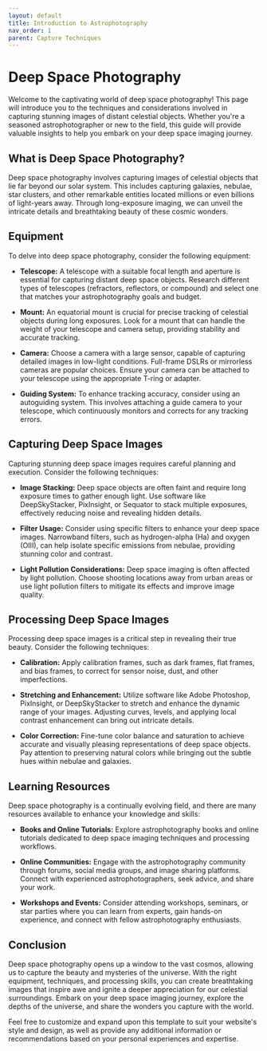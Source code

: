```yaml
---
layout: default
title: Introduction to Astrophotography
nav_order: 1
parent: Capture Techniques
---
```


# Deep Space Photography

Welcome to the captivating world of deep space photography! This page will introduce you to the techniques and considerations involved in capturing stunning images of distant celestial objects. Whether you're a seasoned astrophotographer or new to the field, this guide will provide valuable insights to help you embark on your deep space imaging journey.

## What is Deep Space Photography?

Deep space photography involves capturing images of celestial objects that lie far beyond our solar system. This includes capturing galaxies, nebulae, star clusters, and other remarkable entities located millions or even billions of light-years away. Through long-exposure imaging, we can unveil the intricate details and breathtaking beauty of these cosmic wonders.

## Equipment

To delve into deep space photography, consider the following equipment:

- **Telescope:** A telescope with a suitable focal length and aperture is essential for capturing distant deep space objects. Research different types of telescopes (refractors, reflectors, or compound) and select one that matches your astrophotography goals and budget.

- **Mount:** An equatorial mount is crucial for precise tracking of celestial objects during long exposures. Look for a mount that can handle the weight of your telescope and camera setup, providing stability and accurate tracking.

- **Camera:** Choose a camera with a large sensor, capable of capturing detailed images in low-light conditions. Full-frame DSLRs or mirrorless cameras are popular choices. Ensure your camera can be attached to your telescope using the appropriate T-ring or adapter.

- **Guiding System:** To enhance tracking accuracy, consider using an autoguiding system. This involves attaching a guide camera to your telescope, which continuously monitors and corrects for any tracking errors.

## Capturing Deep Space Images

Capturing stunning deep space images requires careful planning and execution. Consider the following techniques:

- **Image Stacking:** Deep space objects are often faint and require long exposure times to gather enough light. Use software like DeepSkyStacker, PixInsight, or Sequator to stack multiple exposures, effectively reducing noise and revealing hidden details.

- **Filter Usage:** Consider using specific filters to enhance your deep space images. Narrowband filters, such as hydrogen-alpha (Ha) and oxygen (OIII), can help isolate specific emissions from nebulae, providing stunning color and contrast.

- **Light Pollution Considerations:** Deep space imaging is often affected by light pollution. Choose shooting locations away from urban areas or use light pollution filters to mitigate its effects and improve image quality.

## Processing Deep Space Images

Processing deep space images is a critical step in revealing their true beauty. Consider the following techniques:

- **Calibration:** Apply calibration frames, such as dark frames, flat frames, and bias frames, to correct for sensor noise, dust, and other imperfections.

- **Stretching and Enhancement:** Utilize software like Adobe Photoshop, PixInsight, or DeepSkyStacker to stretch and enhance the dynamic range of your images. Adjusting curves, levels, and applying local contrast enhancement can bring out intricate details.

- **Color Correction:** Fine-tune color balance and saturation to achieve accurate and visually pleasing representations of deep space objects. Pay attention to preserving natural colors while bringing out the subtle hues within nebulae and galaxies.

## Learning Resources

Deep space photography is a continually evolving field, and there are many resources available to enhance your knowledge and skills:

- **Books and Online Tutorials:** Explore astrophotography books and online tutorials dedicated to deep space imaging techniques and processing workflows.

- **Online Communities:** Engage with the astrophotography community through forums, social media groups, and image sharing platforms. Connect with experienced astrophotographers, seek advice, and share your work.

- **Workshops and Events:** Consider attending workshops, seminars, or star parties where you can learn from experts, gain hands-on experience, and connect with fellow astrophotography enthusiasts.

## Conclusion

Deep space photography opens up a window to the vast cosmos, allowing us to capture the beauty and mysteries of the universe. With the right equipment, techniques, and processing skills, you can create breathtaking images that inspire awe and ignite a deeper appreciation for our celestial surroundings. Embark on your deep space imaging journey, explore the depths of the universe, and share the wonders you capture with the world.

Feel free to customize and expand upon this template to suit your website's style and design, as well as provide any additional information or recommendations based on your personal experiences and expertise.

